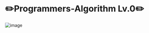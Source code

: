 # ✏️Programmers-Algorithm Lv.0✏️ 

![image](https://user-images.githubusercontent.com/116260619/213592501-5bd0e061-4cc5-4da6-9223-9ceb0742a05d.png)

